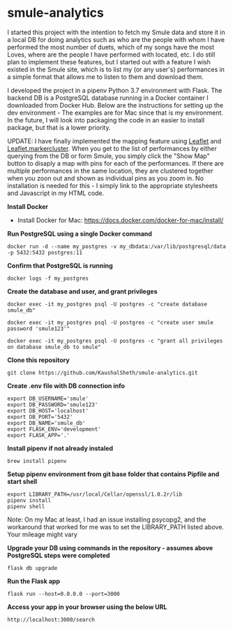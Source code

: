 # smule-analytics
I started this project with the intention to fetch my Smule data and store it in a local DB for doing analytics such as who are the people with whom I have performed the most number of duets, which of my songs have the most Loves, where are the people I have performed with located, etc.  I do still plan to implement these features, but I started out with a feature I wish existed in the Smule site, which is to list my (or any user's) performances in a simple format that allows me to listen to them and download them.

I developed the project in a pipenv Python 3.7 environment with Flask.  The backend DB is a PostgreSQL database running in a Docker container I downloaded from Docker Hub.  Below are the instructions for setting up the dev environment - The examples are for Mac since that is my environment.  In the future, I will look into packaging the code in an easier to install package, but that is a lower priority.

UPDATE: I have finally implemented the mapping feature using [Leaflet](https://leafletjs.com/reference-1.5.0.html#marker) and [Leaflet.markercluster](https://github.com/Leaflet/Leaflet.markercluster).  When you get to the list of performances by either querying from the DB or form Smule, you simply click the "Show Map" button to disaply a map with pins for each of the performances.  If there are multiple performances in the same location, they are clustered together when you zoon out and shown as individual pins as you zoom in.  No installation is needed for this - I simply link to the appropriate stylesheets and Javascript in my HTML code.


**Install Docker**
* Install Docker for Mac: https://docs.docker.com/docker-for-mac/install/

**Run PostgreSQL using a single Docker command**

```docker run -d --name my_postgres -v my_dbdata:/var/lib/postgresql/data -p 5432:5432 postgres:11```

**Confirm that PostgreSQL is running**

```docker logs -f my_postgres```

**Create the database and user, and grant privileges**

```
docker exec -it my_postgres psql -U postgres -c "create database smule_db"

docker exec -it my_postgres psql -U postgres -c "create user smule password 'smule123'"

docker exec -it my_postgres psql -U postgres -c "grant all privileges on database smule_db to smule"
```

**Clone this repository**

```
git clone https://github.com/KaushalSheth/smule-analytics.git
```

**Create .env file with DB connection info**

```
export DB_USERNAME='smule'
export DB_PASSWORD='smule123'
export DB_HOST='localhost'
export DB_PORT='5432'
export DB_NAME='smule_db'
export FLASK_ENV='development'
export FLASK_APP='.'
```

**Install pipenv if not already instaled**

```brew install pipenv```

**Setup pipenv environment from git base folder that contains Pipfile and start shell**

```
export LIBRARY_PATH=/usr/local/Cellar/openssl/1.0.2r/lib
pipenv install
pipenv shell
```
Note: On my Mac at least, I had an issue installing psycopg2, and the workaround that worked for me was to set the LIBRARY_PATH listed above.  Your mileage might vary

**Upgrade your DB using commands in the repository - assumes above PostgreSQL steps were completed**

```flask db upgrade```

**Run the Flask app**

```flask run --host=0.0.0.0 --port=3000```

**Access your app in your browser using the below URL**

```http://localhost:3000/search```



